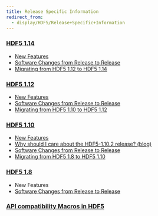 ```yaml
---
title: Release Specific Information
redirect_from:
  - display/HDF5/Release+Specific+Information
---
```


### [HDF5 1.14](/documentation/hdf5-docs/release_specifics/hdf5_1_14.md)
* [New Features](/documentation/hdf5-docs/release_specifics/new_features_1_14.md)
* [Software Changes from Release to Release](/documentation/hdf5-docs/release_specifics/sw_changes_1.14.md)
* [Migrating from HDF5 1.12 to HDF5 1.14](/documentation/hdf5-docs/release_specifics/Migrating_from_HDF5_1.12_to_HDF5_1.14.md)

### [HDF5 1.12](/documentation/hdf5-docs/release_specifics/hdf5_1_12.md)
* [New Features](/documentation/hdf5-docs/release_specifics/new_features_1_12.md)
* [Software Changes from Release to Release](/documentation/hdf5-docs/release_specifics/sw_changes_1.12.md)
* [Migrating from HDF5 1.10 to HDF5 1.12](/documentation/hdf5-docs/release_specifics/Migrating_from_HDF5_1.10_to_HDF5_1.14.md)

### [HDF5 1.10](/documentation/hdf5-docs/release_specifics/hdf5_1_10.md)
* [New Features](/documentation/hdf5-docs/release_specifics/new_features_1_10.md)
* [Why should I care about the HDF5-1.10.2 release? (blog)]()
* [Software Changes from Release to Release](/documentation/hdf5-docs/release_specifics/sw_changes_1.10.md)
* [Migrating from HDF5 1.8 to HDF5 1.10](/documentation/hdf5-docs/release_specifics/)

### [HDF5 1.8](/documentation/hdf5-docs/release_specifics/hdf5_1_8.md)
* New Features
* [Software Changes from Release to Release](/documentation/hdf5-docs/release_specifics/sw_changes_1.8.md)

### [API compatibility Macros in HDF5](documentation/hdf5-docs/release_specifics/api_comp_macros.md)
